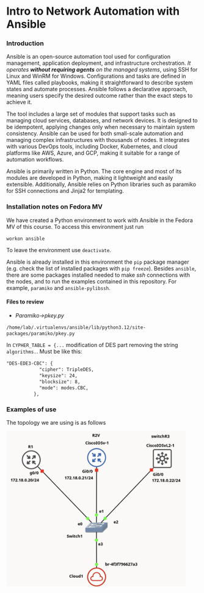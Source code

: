 # Intro to Network Automation with Ansible

### Introduction
Ansible is an open-source automation tool used for configuration management, application deployment, and infrastructure orchestration. *It operates **without requiring agents** on the managed systems*, using SSH for Linux and WinRM for Windows. Configurations and tasks are defined in YAML files called playbooks, making it straightforward to describe system states and automate processes. Ansible follows a declarative approach, meaning users specify the desired outcome rather than the exact steps to achieve it.

The tool includes a large set of modules that support tasks such as managing cloud services, databases, and network devices. It is designed to be idempotent, applying changes only when necessary to maintain system consistency. Ansible can be used for both small-scale automation and managing complex infrastructures with thousands of nodes. It integrates with various DevOps tools, including Docker, Kubernetes, and cloud platforms like AWS, Azure, and GCP, making it suitable for a range of automation workflows.

Ansible is primarily written in Python. The core engine and most of its modules are developed in Python, making it lightweight and easily extensible. Additionally, Ansible relies on Python libraries such as paramiko for SSH connections and Jinja2 for templating.

### Installation notes on Fedora MV

We have created a Python environment to work with Ansible in the Fedora MV of this course. To access this environment just run 
```
workon ansible
```
To leave the environment use `deactivate`. 

Ansible is already installed in this environment the `pip` package manager (e.g. check the list of installed packages with `pip freeze`). Besides `ansible`, there are some packages installed needed to make _ssh_ connections with the nodes, and to run the examples contained in this repository. For example, `paramiko` and `ansible-pylibssh`.

#### Files to review
* _Paramiko->pkey.py_
```
/home/lab/.virtualenvs/ansible/lib/python3.12/site-packages/paramiko/pkey.py
```
In `CYPHER_TABLE = {...` modification of DES part removing the string `algorithms.`. 
Must be like this:
```
"DES-EDE3-CBC": {
            "cipher": TripleDES,
            "keysize": 24,
            "blocksize": 8,
            "mode": modes.CBC,
          },
```







### Examples of use
The topology we are using is as follows

<img src='figs/MIREDans.jpg' width='470'>
